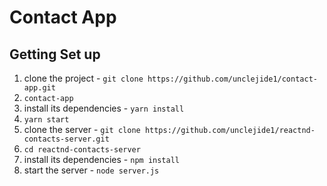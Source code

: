 
# Contact App

## Getting Set up

1. clone the project - `git clone https://github.com/unclejide1/contact-app.git`
2. `contact-app`
3. install its dependencies - `yarn install`
4. `yarn start`
5. clone the server - `git clone https://github.com/unclejide1/reactnd-contacts-server.git`
6. `cd reactnd-contacts-server`
7. install its dependencies - `npm install`
8. start the server - `node server.js`
